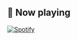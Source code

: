 ## 🎵 Now playing

[![Spotify](https://spotify-readme-3s61yj059-VN.vercel.app/api/spotify)](https://open.spotify.com/user/5goco7v2ndzwifzuvqv4x93qy)
